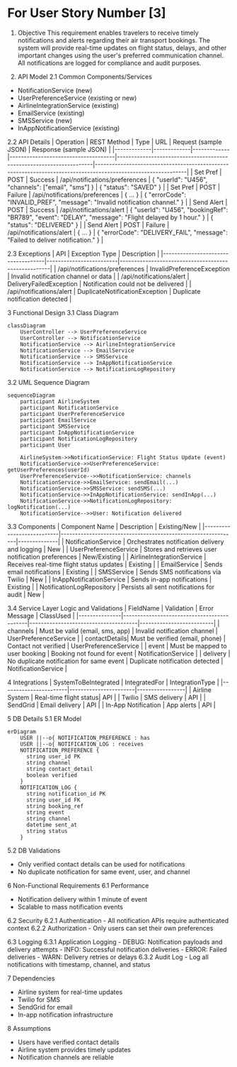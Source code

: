 # For User Story Number [3]
1. Objective
This requirement enables travelers to receive timely notifications and alerts regarding their air transport bookings. The system will provide real-time updates on flight status, delays, and other important changes using the user's preferred communication channel. All notifications are logged for compliance and audit purposes.

2. API Model
  2.1 Common Components/Services
  - NotificationService (new)
  - UserPreferenceService (existing or new)
  - AirlineIntegrationService (existing)
  - EmailService (existing)
  - SMSService (new)
  - InAppNotificationService (existing)

  2.2 API Details
| Operation   | REST Method | Type        | URL                                 | Request (sample JSON)                                               | Response (sample JSON)                                                                                       |
|-------------|-------------|-------------|-------------------------------------|---------------------------------------------------------------------|--------------------------------------------------------------------------------------------------------------|
| Set Pref    | POST        | Success     | /api/notifications/preferences      | { "userId": "U456", "channels": ["email", "sms"] }              | { "status": "SAVED" }                                                                                    |
| Set Pref    | POST        | Failure     | /api/notifications/preferences      | { ... }                                                            | { "errorCode": "INVALID_PREF", "message": "Invalid notification channel." }                            |
| Send Alert  | POST        | Success     | /api/notifications/alert            | { "userId": "U456", "bookingRef": "BR789", "event": "DELAY", "message": "Flight delayed by 1 hour." } | { "status": "DELIVERED" }                                                                                |
| Send Alert  | POST        | Failure     | /api/notifications/alert            | { ... }                                                            | { "errorCode": "DELIVERY_FAIL", "message": "Failed to deliver notification." }                        |

  2.3 Exceptions
| API                                | Exception Type           | Description                                         |
|------------------------------------|-------------------------|-----------------------------------------------------|
| /api/notifications/preferences     | InvalidPreferenceException | Invalid notification channel or data              |
| /api/notifications/alert           | DeliveryFailedException  | Notification could not be delivered                 |
| /api/notifications/alert           | DuplicateNotificationException | Duplicate notification detected                |

3 Functional Design
  3.1 Class Diagram
```mermaid
classDiagram
    UserController --> UserPreferenceService
    UserController --> NotificationService
    NotificationService --> AirlineIntegrationService
    NotificationService --> EmailService
    NotificationService --> SMSService
    NotificationService --> InAppNotificationService
    NotificationService --> NotificationLogRepository
```

  3.2 UML Sequence Diagram
```mermaid
sequenceDiagram
    participant AirlineSystem
    participant NotificationService
    participant UserPreferenceService
    participant EmailService
    participant SMSService
    participant InAppNotificationService
    participant NotificationLogRepository
    participant User

    AirlineSystem->>NotificationService: Flight Status Update (event)
    NotificationService->>UserPreferenceService: getUserPreferences(userId)
    UserPreferenceService-->>NotificationService: channels
    NotificationService->>EmailService: sendEmail(...)
    NotificationService->>SMSService: sendSMS(...)
    NotificationService->>InAppNotificationService: sendInApp(...)
    NotificationService->>NotificationLogRepository: logNotification(...)
    NotificationService-->>User: Notification delivered
```

  3.3 Components
| Component Name             | Description                                                  | Existing/New |
|---------------------------|--------------------------------------------------------------|--------------|
| NotificationService       | Orchestrates notification delivery and logging               | New          |
| UserPreferenceService     | Stores and retrieves user notification preferences           | New/Existing |
| AirlineIntegrationService | Receives real-time flight status updates                     | Existing     |
| EmailService              | Sends email notifications                                    | Existing     |
| SMSService                | Sends SMS notifications via Twilio                           | New          |
| InAppNotificationService  | Sends in-app notifications                                   | Existing     |
| NotificationLogRepository | Persists all sent notifications for audit                    | New          |

  3.4 Service Layer Logic and Validations
| FieldName      | Validation                                 | Error Message                        | ClassUsed                |
|---------------|--------------------------------------------|--------------------------------------|--------------------------|
| channels      | Must be valid (email, sms, app)             | Invalid notification channel         | UserPreferenceService    |
| contactDetails| Must be verified (email, phone)             | Contact not verified                 | UserPreferenceService    |
| event         | Must be mapped to user booking              | Booking not found for event          | NotificationService      |
| delivery      | No duplicate notification for same event    | Duplicate notification detected      | NotificationService      |

4 Integrations
| SystemToBeIntegrated   | IntegratedFor         | IntegrationType |
|-----------------------|-----------------------|-----------------|
| Airline System        | Real-time flight status| API             |
| Twilio                | SMS delivery          | API             |
| SendGrid              | Email delivery        | API             |
| In-App Notification   | App alerts            | API             |

5 DB Details
  5.1 ER Model
```mermaid
erDiagram
    USER ||--o{ NOTIFICATION_PREFERENCE : has
    USER ||--o{ NOTIFICATION_LOG : receives
    NOTIFICATION_PREFERENCE {
      string user_id PK
      string channel
      string contact_detail
      boolean verified
    }
    NOTIFICATION_LOG {
      string notification_id PK
      string user_id FK
      string booking_ref
      string event
      string channel
      datetime sent_at
      string status
    }
```

  5.2 DB Validations
- Only verified contact details can be used for notifications
- No duplicate notification for same event, user, and channel

6 Non-Functional Requirements
  6.1 Performance
  - Notification delivery within 1 minute of event
  - Scalable to mass notification events

  6.2 Security
    6.2.1 Authentication
    - All notification APIs require authenticated context
    6.2.2 Authorization
    - Only users can set their own preferences

  6.3 Logging
    6.3.1 Application Logging
    - DEBUG: Notification payloads and delivery attempts
    - INFO: Successful notification deliveries
    - ERROR: Failed deliveries
    - WARN: Delivery retries or delays
    6.3.2 Audit Log
    - Log all notifications with timestamp, channel, and status

7 Dependencies
- Airline system for real-time updates
- Twilio for SMS
- SendGrid for email
- In-app notification infrastructure

8 Assumptions
- Users have verified contact details
- Airline system provides timely updates
- Notification channels are reliable
